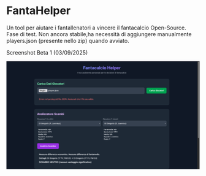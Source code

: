 # FantaHelper
Un tool per aiutare i fantallenatori a vincere il fantacalcio Open-Source. Fase di test. Non ancora stabile,ha necessità di aggiungere manualmente players.json (presente nello zip) quando avviato.

Screenshot Beta 1 (03/09/2025)

[<img src="https://github.com/mattj-na/FantaHelper/blob/main/Screenshot%202025-09-03%20at%2018.57.25.png">](https://github.com/mattj-na/FantaHelper/blob/main/Screenshot%202025-09-03%20at%2018.57.25.png)
